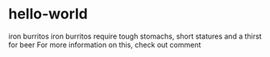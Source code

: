 # hello-world
iron burritos
iron burritos require tough stomachs, short statures and a thirst for beer
For more information on this, check out comment
